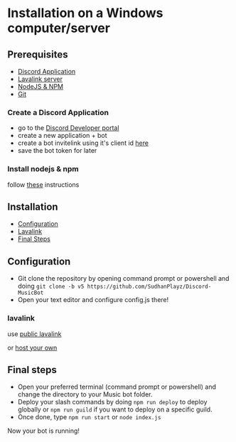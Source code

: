# Installation on a Windows computer/server

## Prerequisites

- [Discord Application](#create-a-discord-application)
- [Lavalink server](#lavalink)
- [NodeJS & NPM](#install-nodejs-npm)
- [Git](https://git-scm.com/download/windows)

### Create a Discord Application

- go to the [Discord Developer portal](https://discord.com/developers/applications)
- create a new application + bot
- create a bot invitelink using it's client id [here](https://discordapi.com/permissions.html)
- save the bot token for later

### Install nodejs & npm

follow [these](https://nodejs.org/en/download/) instructions

## Installation

- [Configuration](#configuration)
- [Lavalink](#lavalink)
- [Final Steps](#final-steps)

## Configuration

- Git clone the repository by opening command prompt or powershell and doing `git clone -b v5 https://github.com/SudhanPlayz/Discord-MusicBot`
- Open your text editor and configure config.js there! 

### lavalink

use [public lavalink](https://lavalink-list.darrennathanael.com)

or [host your own](https://darrennathanael.com/post/how-to-lavalink/)

## Final steps

- Open your preferred terminal (command prompt or powershell) and change the directory to your Music bot folder. 
- Deploy your slash commands by doing `npm run deploy` to deploy globally or `npm run guild` if you want to deploy on a specific guild.
- Once done, type `npm run start` or `node index.js`

Now your bot is running!
